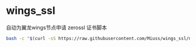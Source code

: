 # wings_ssl

自动为翼龙wings节点申请 zerossl 证书脚本

```bash
bash -c "$(curl -sS https://raw.githubusercontent.com/Miuss/wings_ssl/master/wings_ssl.sh)" 域名 阿里云Key 阿里云Secret 申请证书邮箱
```
